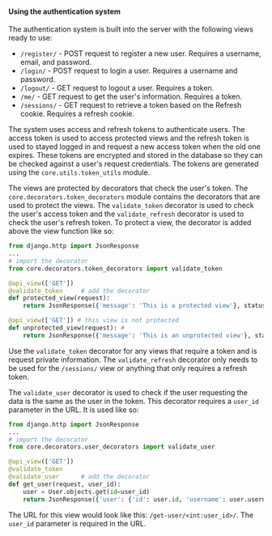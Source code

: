 #### Using the authentication system

The authentication system is built into the server with the following views ready to use:

- `/register/` - POST request to register a new user. Requires a username, email, and password.
- `/login/` - POST request to login a user. Requires a username and password.
- `/logout/` - GET request to logout a user. Requires a token.
- `/me/` - GET request to get the user's information. Requires a token.
- `/sessions/` - GET request to retrieve a token based on the Refresh cookie. Requires a refresh cookie.

The system uses access and refresh tokens to authenticate users. The access token is used to access protected views and the refresh token is used to stayed logged in and request a new access token when the old one expires. These tokens are encrypted and stored in the database so they can be checked against a user's request credentials. The tokens are generated using the `core.utils.token_utils` module.

The views are protected by decorators that check the user's token. The `core.decorators.token_decorators` module contains the decorators that are used to protect the views. The `validate_token` decorator is used to check the user's access token and the `validate_refresh` decorator is used to check the user's refresh token. To protect a view, the decorator is added above the view function like so:

```python
from django.http import JsonResponse
...
# import the decorator
from core.decorators.token_decorators import validate_token

@api_view(['GET'])
@validate_token     # add the decorator
def protected_view(request):
    return JsonResponse({'message': 'This is a protected view'}, status=200)

@api_view(['GET']) # this view is not protected
def unprotected_view(request): #
    return JsonResponse({'message': 'This is an unprotected view'}, status=200)
```

Use the `validate_token` decorator for any views that require a token and is request private information. The `validate_refresh` decorator only needs to be used for the `/sessions/` view or anything that only requires a refresh token.

The `validate_user` decorator is used to check if the user requesting the data is the same as the user in the token. This decorator requires a `user_id` parameter in the URL. It is used like so:

```python
from django.http import JsonResponse
...
# import the decorator
from core.decorators.user_decorators import validate_user

@api_view(['GET'])
@validate_token
@validate_user      # add the decorator
def get_user(request, user_id):
    user = User.objects.get(id=user_id)
    return JsonResponse({'user': {'id': user.id, 'username': user.username, 'email': user.email}}, status=200)
```

The URL for this view would look like this: `/get-user/<int:user_id>/`. The `user_id` parameter is required in the URL.